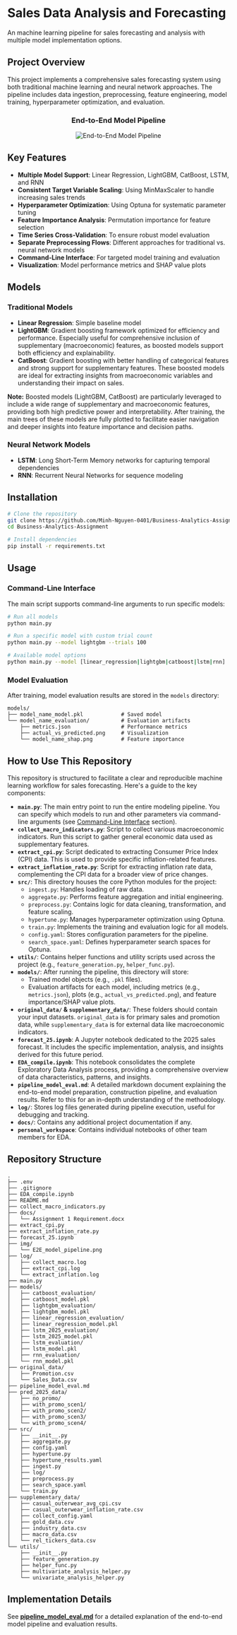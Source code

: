 # Sales Data Analysis and Forecasting

An machine learning pipeline for sales forecasting and analysis with multiple model implementation options.

## Project Overview

This project implements a comprehensive sales forecasting system using both traditional machine learning and neural network approaches. The pipeline includes data ingestion, preprocessing, feature engineering, model training, hyperparameter optimization, and evaluation.

<div align="center">

### End-to-End Model Pipeline

![End-to-End Model Pipeline](./img/E2E_model_pipeline.png)

</div>

## Key Features

- **Multiple Model Support**: Linear Regression, LightGBM, CatBoost, LSTM, and RNN
- **Consistent Target Variable Scaling**: Using MinMaxScaler to handle increasing sales trends
- **Hyperparameter Optimization**: Using Optuna for systematic parameter tuning
- **Feature Importance Analysis**: Permutation importance for feature selection
- **Time Series Cross-Validation**: To ensure robust model evaluation
- **Separate Preprocessing Flows**: Different approaches for traditional vs. neural network models
- **Command-Line Interface**: For targeted model training and evaluation
- **Visualization**: Model performance metrics and SHAP value plots

## Models

### Traditional Models
- **Linear Regression**: Simple baseline model
- **LightGBM**: Gradient boosting framework optimized for efficiency and performance. Especially useful for comprehensive inclusion of supplementary (macroeconomic) features, as boosted models support both efficiency and explainability.
- **CatBoost**: Gradient boosting with better handling of categorical features and strong support for supplementary features. These boosted models are ideal for extracting insights from macroeconomic variables and understanding their impact on sales.

**Note:** Boosted models (LightGBM, CatBoost) are particularly leveraged to include a wide range of supplementary and macroeconomic features, providing both high predictive power and interpretability. After training, the main trees of these models are fully plotted to facilitate easier navigation and deeper insights into feature importance and decision paths.

### Neural Network Models
- **LSTM**: Long Short-Term Memory networks for capturing temporal dependencies
- **RNN**: Recurrent Neural Networks for sequence modeling

## Installation

```bash
# Clone the repository
git clone https://github.com/Minh-Nguyen-0401/Business-Analytics-Assignment.git
cd Business-Analytics-Assignment

# Install dependencies
pip install -r requirements.txt
```

## Usage

### Command-Line Interface

The main script supports command-line arguments to run specific models:

```bash
# Run all models
python main.py

# Run a specific model with custom trial count
python main.py --model lightgbm --trials 100

# Available model options
python main.py --model [linear_regression|lightgbm|catboost|lstm|rnn]
```

### Model Evaluation

After training, model evaluation results are stored in the `models` directory:

```
models/
├── model_name_model.pkl            # Saved model
└── model_name_evaluation/          # Evaluation artifacts
    ├── metrics.json                # Performance metrics
    ├── actual_vs_predicted.png     # Visualization
    └── model_name_shap.png         # Feature importance
```

## How to Use This Repository

This repository is structured to facilitate a clear and reproducible machine learning workflow for sales forecasting. Here's a guide to the key components:

- **`main.py`**: The main entry point to run the entire modeling pipeline. You can specify which models to run and other parameters via command-line arguments (see [Command-Line Interface](#command-line-interface) section).
- **`collect_macro_indicators.py`**: Script to collect various macroeconomic indicators. Run this script to gather general economic data used as supplementary features.
- **`extract_cpi.py`**: Script dedicated to extracting Consumer Price Index (CPI) data. This is used to provide specific inflation-related features.
- **`extract_inflation_rate.py`**: Script for extracting inflation rate data, complementing the CPI data for a broader view of price changes.
- **`src/`**: This directory houses the core Python modules for the project:
  - `ingest.py`: Handles loading of raw data.
  - `aggregate.py`: Performs feature aggregation and initial engineering.
  - `preprocess.py`: Contains logic for data cleaning, transformation, and feature scaling.
  - `hypertune.py`: Manages hyperparameter optimization using Optuna.
  - `train.py`: Implements the training and evaluation logic for all models.
  - `config.yaml`: Stores configuration parameters for the pipeline.
  - `search_space.yaml`: Defines hyperparameter search spaces for Optuna.
- **`utils/`**: Contains helper functions and utility scripts used across the project (e.g., `feature_generation.py`, `helper_func.py`).
- **`models/`**: After running the pipeline, this directory will store:
  - Trained model objects (e.g., `.pkl` files).
  - Evaluation artifacts for each model, including metrics (e.g., `metrics.json`), plots (e.g., `actual_vs_predicted.png`), and feature importance/SHAP value plots.
- **`original_data/` & `supplementary_data/`**: These folders should contain your input datasets. `original_data` is for primary sales and promotion data, while `supplementary_data` is for external data like macroeconomic indicators.
- **`forecast_25.ipynb`**: A Jupyter notebook dedicated to the 2025 sales forecast. It includes the specific implementation, analysis, and insights derived for this future period.
- **`EDA_compile.ipynb`**: This notebook consolidates the complete Exploratory Data Analysis process, providing a comprehensive overview of data characteristics, patterns, and insights.
- **`pipeline_model_eval.md`**: A detailed markdown document explaining the end-to-end model preparation, construction pipeline, and evaluation results. Refer to this for an in-depth understanding of the methodology.
- **`log/`**: Stores log files generated during pipeline execution, useful for debugging and tracking.
- **`docs/`**: Contains any additional project documentation if any.
- **`personal_workspace`**: Contains individual notebooks of other team members for EDA.

## Repository Structure

```text
.
├── .env
├── .gitignore
├── EDA_compile.ipynb
├── README.md
├── collect_macro_indicators.py
├── docs/
│   └── Assignment 1 Requirement.docx
├── extract_cpi.py
├── extract_inflation_rate.py
├── forecast_25.ipynb
├── img/
│   └── E2E_model_pipeline.png
├── log/
│   ├── collect_macro.log
│   ├── extract_cpi.log
│   └── extract_inflation.log
├── main.py
├── models/
│   ├── catboost_evaluation/
│   ├── catboost_model.pkl
│   ├── lightgbm_evaluation/
│   ├── lightgbm_model.pkl
│   ├── linear_regression_evaluation/
│   ├── linear_regression_model.pkl
│   ├── lstm_2025_evaluation/
│   ├── lstm_2025_model.pkl
│   ├── lstm_evaluation/
│   ├── lstm_model.pkl
│   ├── rnn_evaluation/
│   └── rnn_model.pkl
├── original_data/
│   ├── Promotion.csv
│   └── Sales_Data.csv
├── pipeline_model_eval.md
├── pred_2025_data/
│   ├── no_promo/
│   ├── with_promo_scen1/
│   ├── with_promo_scen2/
│   ├── with_promo_scen3/
│   └── with_promo_scen4/
├── src/
│   ├── __init__.py
│   ├── aggregate.py
│   ├── config.yaml
│   ├── hypertune.py
│   ├── hypertune_results.yaml
│   ├── ingest.py
│   ├── log/
│   ├── preprocess.py
│   ├── search_space.yaml
│   └── train.py
├── supplementary_data/
│   ├── casual_outerwear_avg_cpi.csv
│   ├── casual_outerwear_inflation_rate.csv
│   ├── collect_config.yaml
│   ├── gold_data.csv
│   ├── industry_data.csv
│   ├── macro_data.csv
│   └── rel_tickers_data.csv
└── utils/
    ├── __init__.py
    ├── feature_generation.py
    ├── helper_func.py
    ├── multivariate_analysis_helper.py
    └── univariate_analysis_helper.py
```

## Implementation Details

See [**pipeline_model_eval.md**](./pipeline_model_eval.md) for a detailed explanation of the end-to-end model pipeline and evaluation results.